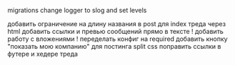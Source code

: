 migrations
change logger to slog and set levels

добавить ограничение на длину названия в post для index треда через html
добавить ссылки и превью сообщений прямо в тексте !
добавить работу с вложениями !
переделать конфиг на required
добавить кнопку "показать мою компанию" для постинга
split css
поправить ссылки в футере и хедере треда